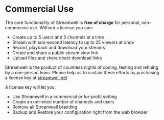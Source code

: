 # Commercial Use

The core functionality of Streamwell is **free of charge** for personal, non-commercial use. Without a license you can:

* Create up to 5 users and 5 channels at a time
* Stream with sub-second latency to up to 25 viewers at once
* Record, playback and download your streams
* Create and share a public stream view link
* Upload files and share direct download links

Streamwell is the product of countless nights of coding, testing and refining by a one-person team. Please help us to sustain these efforts by purchasing a license key at [streamwell.net](https://streamwell.net)

A license key will let you:

* Use Streamwell in a commercial or for-profit setting
* Create an unlimited number of channels and users
* Remove all Streamwell branding
* Backup and Restore your configuration right from the web browser



